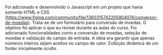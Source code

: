 Foi adicionado e desenvolvido o Javascript em um projeto que havia somente HTML e CSS (https://www.figma.com/community/file/1360315742205904074/conversor-de-moedas). Trata-se de um formulário para conversão de moedas. O objetivo foi aplicar o que eu revisei durante as aulas do curso.
Foi adicionado funcionalidades como a conversão de moedas, seleção de moedas e validação do campo de entrada. A ideia era garantir que apenas números inteiros sejam aceitos no campo de valor. Exibição dinâmica de um footer inicialmente oculto.
